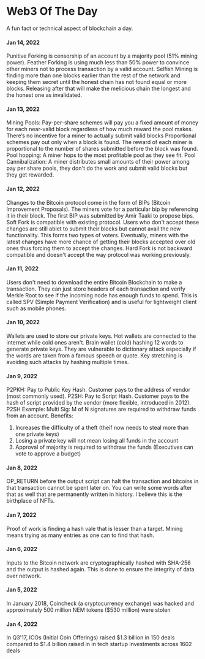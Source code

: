 # Web3 Of The Day

A fun fact or technical aspect of blockchain a day.

#### Jan 14, 2022

Punitive Forking is censorship of an account by a majority pool (51% mining power).
Feather Forking is using much less than 50% power to convince other miners not to process transaction by a valid account.
Selfish Mining is finding more than one blocks earlier than the rest of the network and keeping them secret until the honest chain has not found equal or more blocks. Releasing after that will make the melicious chain the longest and the honest one as invalidated.

#### Jan 13, 2022

Mining Pools: Pay-per-share schemes will pay you a fixed amount of money for each near-valid block regardless of how much reward the pool makes. There’s no incentive for a miner to actually submit valid blocks
Proportional schemes pay out only when a block is found. The reward of each miner is proportional to the number of shares submitted before the block was found.
Pool hopping: A miner hops to the most profitable pool as they see fit.
Pool Cannibalization: A miner distributes small amounts of their power among pay per share pools, they don't do the work and submit valid blocks but they get rewarded.

#### Jan 12, 2022

Changes to the Bitcoin protocol come in the form of BIPs (Bitcoin Improvement Proposals). The miners vote for a particular bip by referencing it in their block. The first BIP was submitted by Amir Taaki to propose bips.
Soft Fork is compatible with existing protocol. Users who don't accept these changes are still ablet to submit their blocks but cannot avail the new functionality.
This forms two types of voters. Eventually, miners with the latest changes have more chance of getting their blocks accepted over old ones thus forcing them to accept the changes.
Hard Fork is not backward compatible and doesn't accept the way protocol was working previously.

#### Jan 11, 2022

Users don't need to download the entire Bitcoin Blockchain to make a transaction. They can just store headers of each transaction and verify Merkle Root to see if the incoming node has enough funds to spend. This is called SPV (Simple Payment Verification) and is useful for lightweight client such as mobile phones.

#### Jan 10, 2022

Wallets are used to store our private keys. Hot wallets are connected to the internet while cold ones aren't. Brain wallet (cold) hashing 12 words to generate private keys. They are vulnerable to dictionary attack especially if the words are taken from a famous speech or quote. Key stretching is avoiding such attacks by hashing multiple times.

#### Jan 9, 2022

P2PKH: Pay to Public Key Hash. Customer pays to the address of vendor (most commonly used).
P2SH: Pay to Script Hash. Customer pays to the hash of script provided by the vendor (more flexible, introduced in 2012).
P2SH Example:
Multi Sig: M of N signatures are required to withdraw funds from an account.
Benefits:

1. Increases the difficulty of a theft (theif now needs to steal more than one private keys)
2. Losing a private key will not mean losing all funds in the account
3. Approval of majority is required to withdraw the funds (Executives can vote to approve a budget)

#### Jan 8, 2022

OP_RETURN before the output script can halt the transaction and bitcoins in that transaction cannot be spent later on. You can write some words after that as well that are permanently written in history. I believe this is the birthplace of NFTs.

#### Jan 7, 2022

Proof of work is finding a hash vale that is lesser than a target. Mining means trying as many entries as one can to find that hash.

#### Jan 6, 2022

Inputs to the Bitcoin network are cryptographically hashed with SHA-256 and the output is hashed again. This is done to ensure the integrity of data over network.

#### Jan 5, 2022

In January 2018, Coincheck (a cryptocurrency exchange) was hacked and approximately 500 million NEM tokens ($530 million) were stolen

#### Jan 4, 2022

In Q3'17, ICOs (Initial Coin Offerings) raised $1.3 billion in 150 deals compared to $1.4 billion raised in in tech startup investments across 1602 deals

